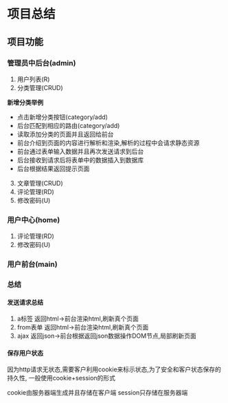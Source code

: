 # 项目总结

## 项目功能
### 管理员中后台(admin)
1. 用户列表(R)
2. 分类管理(CRUD)

**新增分类举例**

- 点击新增分类按钮(category/add)
- 后台匹配到相应的路由(category/add)
- 读取添加分类的页面并且返回给前台
- 前台介绍到页面的内容进行解析和渲染,解析的过程中会请求静态资源
- 前台通过表单输入数据并且再次发送请求到后台
- 后台接收到请求后将表单中的数据插入到数据库
- 后台根据结果返回提示页面
    
3. 文章管理(CRUD)
4. 评论管理(RD)
5. 修改密码(U)

### 用户中心(home)
1. 评论管理(RD)
2. 修改密码(U)

### 用户前台(main)


### 总结
#### 发送请求总结
1. a标签 返回html->前台渲染html,刷新真个页面
2. from表单 返回html->前台渲染html,刷新真个页面
3. ajax 返回json->前台根据返回json数据操作DOM节点,局部刷新页面

#### 保存用户状态
因为http请求无状态,需要客户利用cookie来标示状态,为了安全和客户状态保存的持久性,
一般使用cookie+session的形式

cookie由服务器端生成并且存储在客户端
session只存储在服务器端










